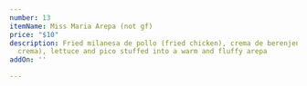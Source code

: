 ```yaml
---
number: 13
itemName: Miss Maria Arepa (not gf)
price: "$10"
description: Fried milanesa de pollo (fried chicken), crema de berenjena (eggplant
  crema), lettuce and pico stuffed into a warm and fluffy arepa
addOn: ''

---
```

